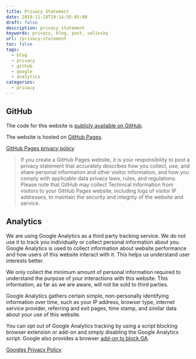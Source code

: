 ```yaml
---
title: Privacy Statement
date: 2019-11-18T19:14:55-05:00
draft: false
description: privacy statement
keywords: privacy, blog, post, valinsky
url: /privacy-statement
toc: false
tags:
  - blog
  - privacy
  - github
  - google
  - analytics
categories:
  - privacy
---
```



## GitHub

The code for this website is [publicly available on GitHub](https://github.com/valinsky/valinsky.github.io).

The website is hosted on [GitHub Pages](https://pages.github.com/).

[GitHub Pages privacy policy](https://help.github.com/en/github/site-policy/github-privacy-statement#github-pages)  

> If you create a GitHub Pages website, it is your responsibility to post a privacy statement that accurately describes how you 
> collect, use, and share personal information and other visitor information, and how you comply with applicable data privacy 
> laws, rules, and regulations. Please note that GitHub may collect Technical Information from visitors to your GitHub Pages 
> website, including logs of visitor IP addresses, to maintain the security and integrity of the website and service.


## Analytics

We are using Google Analytics as a third party tracking service. We do not use it to track you individually or collect personal information about you. Google Analytics is used to collect information about website performance and how users of this website interact with it. This helps us understand user interests better.

We only collect the minimum amount of personal information required to understand the purpose of your interactions with this website. This information, as far as we are aware, will not be sold to third parties.

Google Analytics gathers certain simple, non-personally identifying information over time, such as your IP address, browser type, internet service provider, referring and exit pages, time stamp, and similar data about your use of this website.

You can opt out of Google Analytics tracking by using a script blocking browser extension or add-on and simply disabling the Google Analytics script. Google also provides a browser [add-on to block GA](https://tools.google.com/dlpage/gaoptout).

[Googles Privacy Policy](https://policies.google.com/technologies/partner-sites)
